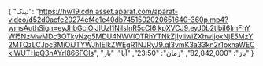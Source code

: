 {
  "لینک": "https://hw19.cdn.asset.aparat.com/aparat-video/d52d0acfe20274ef4e1e40db7451502020651640-360p.mp4?wmsAuthSign=eyJhbGciOiJIUzI1NiIsInR5cCI6IkpXVCJ9.eyJ0b2tlbiI6ImFhYWI5NzMwMDc3OTkyNzg5MDU4NWVlOTRhYTNkZjIyIiwiZXhwIjoxNjE5MzY2MTQzLCJpc3MiOiJTYWJhIElkZWEgR1NJRyJ9.ql3vmK3a33kn2r1pxhaWECkIWUTHpQ3nAYrI866FCIs",
  "باز": "82,842,000",
  "زمان": "23:50",
  "آیا": "باز"
}
